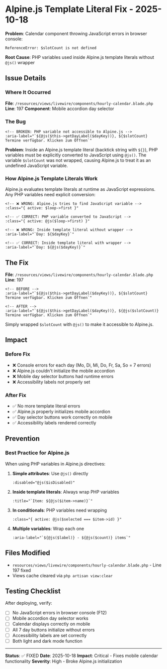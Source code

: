 # Alpine.js Template Literal Fix - 2025-10-18

**Problem**: Calendar component throwing JavaScript errors in browser console:
```
ReferenceError: $slotCount is not defined
```

**Root Cause**: PHP variables used inside Alpine.js template literals without `@js()` wrapper

## Issue Details

### Where It Occurred
**File**: `/resources/views/livewire/components/hourly-calendar.blade.php`
**Line**: 197
**Component**: Mobile accordion day selector

### The Bug
```blade
<!-- BROKEN: PHP variable not accessible to Alpine.js -->
:aria-label="`${@js($this->getDayLabel($dayKey))}, ${$slotCount} Termine verfügbar. Klicken zum Öffnen`"
```

**Problem**: Inside an Alpine.js template literal (backtick string with `${}`), PHP variables must be explicitly converted to JavaScript using `@js()`. The variable `$slotCount` was not wrapped, causing Alpine.js to treat it as an undefined JavaScript variable.

### How Alpine.js Template Literals Work

Alpine.js evaluates template literals at runtime as JavaScript expressions. Any PHP variables need explicit conversion:

```blade
<!-- ❌ WRONG: Alpine.js tries to find JavaScript variable -->
:class="{ active: $loop->first }"

<!-- ✅ CORRECT: PHP variable converted to JavaScript -->
:class="{ active: @js($loop->first) }"

<!-- ❌ WRONG: Inside template literal without wrapper -->
:aria-label="`Day: ${$dayKey}`"

<!-- ✅ CORRECT: Inside template literal with wrapper -->
:aria-label="`Day: ${@js($dayKey)}`"
```

## The Fix

**File**: `/resources/views/livewire/components/hourly-calendar.blade.php`
**Line**: 197

```blade
<!-- BEFORE -->
:aria-label="`${@js($this->getDayLabel($dayKey))}, ${$slotCount} Termine verfügbar. Klicken zum Öffnen`"

<!-- AFTER -->
:aria-label="`${@js($this->getDayLabel($dayKey))}, ${@js($slotCount)} Termine verfügbar. Klicken zum Öffnen`"
```

Simply wrapped `$slotCount` with `@js()` to make it accessible to Alpine.js.

## Impact

### Before Fix
- ❌ Console errors for each day (Mo, Di, Mi, Do, Fr, Sa, So = 7 errors)
- ❌ Alpine.js couldn't initialize the mobile accordion
- ❌ Mobile day selector buttons had runtime errors
- ❌ Accessibility labels not properly set

### After Fix
- ✅ No more template literal errors
- ✅ Alpine.js properly initializes mobile accordion
- ✅ Day selector buttons work correctly on mobile
- ✅ Accessibility labels rendered correctly

## Prevention

### Best Practice for Alpine.js
When using PHP variables in Alpine.js directives:

1. **Simple attributes**: Use `@js()` directly
   ```blade
   :disabled="@js($isDisabled)"
   ```

2. **Inside template literals**: Always wrap PHP variables
   ```blade
   :title="`Item: ${@js($item->name)}`"
   ```

3. **In conditionals**: PHP variables need wrapping
   ```blade
   :class="{ active: @js($selected === $item->id) }"
   ```

4. **Multiple variables**: Wrap each one
   ```blade
   :aria-label="`${@js($label)} - ${@js($count)} items`"
   ```

## Files Modified

- `resources/views/livewire/components/hourly-calendar.blade.php` - Line 197 fixed
- Views cache cleared via `php artisan view:clear`

## Testing Checklist

After deploying, verify:
- [ ] No JavaScript errors in browser console (F12)
- [ ] Mobile accordion day selector works
- [ ] Calendar displays correctly on mobile
- [ ] All 7 day buttons initialize without errors
- [ ] Accessibility labels are set correctly
- [ ] Both light and dark mode function

---

**Status**: ✅ FIXED
**Date**: 2025-10-18
**Impact**: Critical - Fixes mobile calendar functionality
**Severity**: High - Broke Alpine.js initialization
